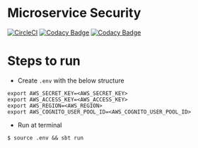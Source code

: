 # Microservice Security
[![CircleCI](https://circleci.com/gh/llfrometa89/microservice-security/tree/master.svg?style=svg&circle-token=12861a4197aea250799aff47ae08e899cc47fd58)](https://circleci.com/gh/llfrometa89/microservice-security/tree/master)
[![Codacy Badge](https://api.codacy.com/project/badge/Grade/bf1857fca10240ce9cf4076b67430d8c)](https://www.codacy.com?utm_source=github.com&amp;utm_medium=referral&amp;utm_content=llfrometa89/microservice-security&amp;utm_campaign=Badge_Grade)
[![Codacy Badge](https://api.codacy.com/project/badge/Coverage/bf1857fca10240ce9cf4076b67430d8c)](https://www.codacy.com?utm_source=github.com&utm_medium=referral&utm_content=llfrometa89/microservice-security&utm_campaign=Badge_Coverage)


# Steps to run

  - Create `.env` with the below structure
  ```shell script
  export AWS_SECRET_KEY=<AWS_SECRET_KEY>  
  export AWS_ACCESS_KEY=<AWS_ACCESS_KEY>  
  export AWS_REGION=<AWS_REGION>
  export AWS_COGNITO_USER_POOL_ID=<AWS_COGNITO_USER_POOL_ID>
  ```
  - Run at terminal
  ```  
  $ source .env && sbt run  
  ```
